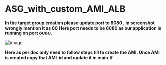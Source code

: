 # ASG_with_custom_AMI_ALB


**In the target group creation please update port to 8080 , in screenshot wrongly mention it as 80**
**Here port needs to be 8080 as our application is running on port 8080.**

![image](https://user-images.githubusercontent.com/74225291/117599866-612d3580-b168-11eb-86d6-05070d543168.png)

**Here as per doc only need to follow steps till to create the AMI. Once AMI is created copy that AMI-id and update it in main.tf**

